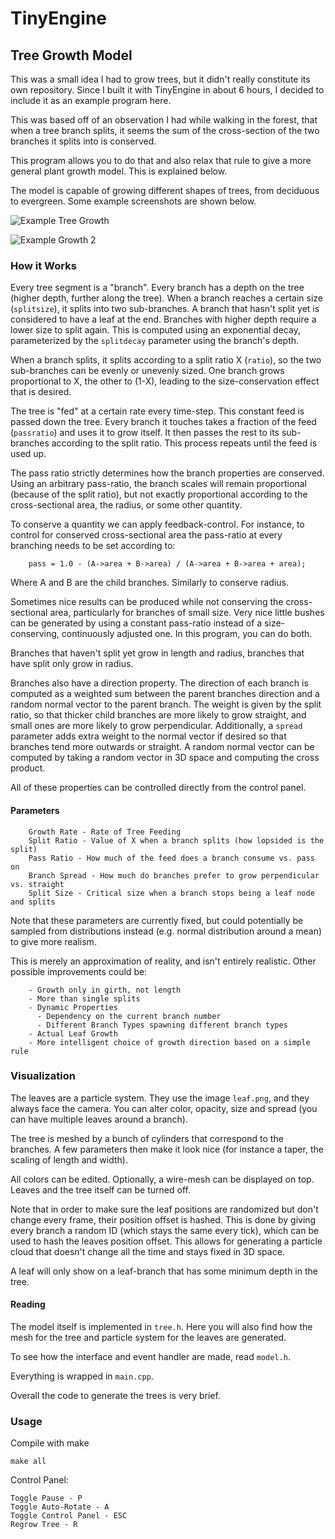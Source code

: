 # TinyEngine

## Tree Growth Model
This was a small idea I had to grow trees, but it didn't really constitute its own repository. Since I built it with TinyEngine in about 6 hours, I decided to include it as an example program here.

This was based off of an observation I had while walking in the forest, that when a tree branch splits, it seems the sum of the cross-section of the two branches it splits into is conserved.

This program allows you to do that and also relax that rule to give a more general plant growth model. This is explained below.

The model is capable of growing different shapes of trees, from deciduous to evergreen. Some example screenshots are shown below.

![Example Tree Growth](https://github.com/weigert/TinyEngine/blob/master/examples/6_Tree/screenshots/Redtree.png)

![Example Growth 2](https://github.com/weigert/TinyEngine/blob/master/examples/6_Tree/screenshots/Yellowtree.png)

### How it Works
Every tree segment is a "branch". Every branch has a depth on the tree (higher depth, further along the tree). When a branch reaches a certain size (`splitsize`), it splits into two sub-branches. A branch that hasn't split yet is considered to have a leaf at the end. Branches with higher depth require a lower size to split again. This is computed using an exponential decay, parameterized by the `splitdecay` parameter using the branch's depth.

When a branch splits, it splits according to a split ratio X (`ratio`), so the two sub-branches can be evenly or unevenly sized. One branch grows proportional to X, the other to (1-X), leading to the size-conservation effect that is desired.

The tree is "fed" at a certain rate every time-step. This constant feed is passed down the tree. Every branch it touches takes a fraction of the feed (`passratio`) and uses it to grow itself. It then passes the rest to its sub-branches according to the split ratio. This process repeats until the feed is used up.

The pass ratio strictly determines how the branch properties are conserved. Using an arbitrary pass-ratio, the branch scales will remain proportional (because of the split ratio), but not exactly proportional according to the cross-sectional area, the radius, or some other quantity.

To conserve a quantity we can apply feedback-control. For instance, to control for conserved cross-sectional area the pass-ratio at every branching needs to be set according to:

        pass = 1.0 - (A->area + B->area) / (A->area + B->area + area);

Where A and B are the child branches. Similarly to conserve radius.

Sometimes nice results can be produced while not conserving the cross-sectional area, particularly for branches of small size. Very nice little bushes can be generated by using a constant pass-ratio instead of a size-conserving, continuously adjusted one. In this program, you can do both.

Branches that haven't split yet grow in length and radius, branches that have split only grow in radius.

Branches also have a direction property. The direction of each branch is computed as a weighted sum between the parent branches direction and a random normal vector to the parent branch. The weight is given by the split ratio, so that thicker child branches are more likely to grow straight, and small ones are more likely to grow perpendicular. Additionally, a `spread` parameter adds extra weight to the normal vector if desired so that branches tend more outwards or straight. A random normal vector can be computed by taking a random vector in 3D space and computing the cross product.

All of these properties can be controlled directly from the control panel.

#### Parameters

        Growth Rate - Rate of Tree Feeding
        Split Ratio - Value of X when a branch splits (how lopsided is the split)
        Pass Ratio - How much of the feed does a branch consume vs. pass on
        Branch Spread - How much do branches prefer to grow perpendicular vs. straight
        Split Size - Critical size when a branch stops being a leaf node and splits

Note that these parameters are currently fixed, but could potentially be sampled from distributions instead (e.g. normal distribution around a mean) to give more realism.

This is merely an approximation of reality, and isn't entirely realistic. Other possible improvements could be:

        - Growth only in girth, not length
        - More than single splits
        - Dynamic Properties
          - Dependency on the current branch number
          - Different Branch Types spawning different branch types
        - Actual Leaf Growth
        - More intelligent choice of growth direction based on a simple rule

### Visualization
The leaves are a particle system. They use the image `leaf.png`, and they always face the camera. You can alter color, opacity, size and spread (you can have multiple leaves around a branch).

The tree is meshed by a bunch of cylinders that correspond to the branches. A few parameters then make it look nice (for instance a taper, the scaling of length and width).

All colors can be edited. Optionally, a wire-mesh can be displayed on top. Leaves and the tree itself can be turned off.

Note that in order to make sure the leaf positions are randomized but don't change every frame, their position offset is hashed. This is done by giving every branch a random ID (which stays the same every tick), which can be used to hash the leaves position offset. This allows for generating a particle cloud that doesn't change all the time and stays fixed in 3D space.

A leaf will only show on a leaf-branch that has some minimum depth in the tree.

#### Reading

The model itself is implemented in `tree.h`. Here you will also find how the mesh for the tree and particle system for the leaves are generated.

To see how the interface and event handler are made, read `model.h`.

Everything is wrapped in `main.cpp`.

Overall the code to generate the trees is very brief.

### Usage

Compile with make

    make all

Control Panel:

    Toggle Pause - P
    Toggle Auto-Rotate - A
    Toggle Control Panel - ESC
    Regrow Tree - R

